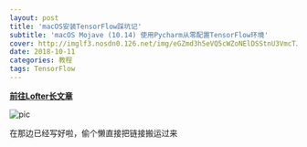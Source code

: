 ```yaml
---
layout: post
title: 'macOS安装TensorFlow踩坑记'
subtitle: 'macOS Mojave (10.14) 使用Pycharm从零配置TensorFlow环境'
cover: http://imglf3.nosdn0.126.net/img/eGZmd3h5eVQ5cWZoNElDSStnU3VmcTJFT093UGpGTk1sMUhVcGhGOWhyMk5JSWFOVWo4OW93PT0.jpg
date: 2018-10-11
categories: 教程
tags: TensorFlow
---
```


[**前往Lofter长文章**](http://www.lofter.com/lpost/1e65d930_12b53f772)

![pic](http://imglf6.nosdn.127.net/img/eGZmd3h5eVQ5cWZtWDR1TXZLa2NJbVJxbFN2N2ZZYy9aei9sZlZlWTJ4K3BQc0Y1NHJDYmlnPT0.png?imageView)

在那边已经写好啦，偷个懒直接把链接搬运过来